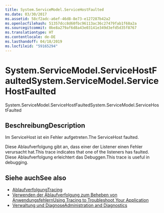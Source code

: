 ```yaml
---
title: System.ServiceModel.ServiceHostFaulted
ms.date: 03/30/2017
ms.assetid: 58cf2adc-a6ef-46d8-8e73-e127287b42a2
ms.openlocfilehash: 51357dcc8d60fbc96113ac36c27479fab1f68a2a
ms.sourcegitcommit: 0be8a279af6d8a43e03141e349d3efd5d35f8767
ms.translationtype: HT
ms.contentlocale: de-DE
ms.lasthandoff: 04/18/2019
ms.locfileid: "59165294"
---
```

# <a name="systemservicemodelservicehostfaulted"></a><span data-ttu-id="54aee-102">System.ServiceModel.ServiceHostFaulted</span><span class="sxs-lookup"><span data-stu-id="54aee-102">System.ServiceModel.ServiceHostFaulted</span></span>
<span data-ttu-id="54aee-103">System.ServiceModel.ServiceHostFaulted</span><span class="sxs-lookup"><span data-stu-id="54aee-103">System.ServiceModel.ServiceHostFaulted</span></span>  
  
## <a name="description"></a><span data-ttu-id="54aee-104">Beschreibung</span><span class="sxs-lookup"><span data-stu-id="54aee-104">Description</span></span>  
 <span data-ttu-id="54aee-105">Im ServiceHost ist ein Fehler aufgetreten.</span><span class="sxs-lookup"><span data-stu-id="54aee-105">The ServiceHost faulted.</span></span>  
  
 <span data-ttu-id="54aee-106">Diese Ablaufverfolgung gibt an, dass einer der Listener einen Fehler verursacht hat.</span><span class="sxs-lookup"><span data-stu-id="54aee-106">This trace indicates that one of the listeners has faulted.</span></span> <span data-ttu-id="54aee-107">Diese Ablaufverfolgung erleichtert das Debuggen.</span><span class="sxs-lookup"><span data-stu-id="54aee-107">This trace is useful in debugging.</span></span>  
  
## <a name="see-also"></a><span data-ttu-id="54aee-108">Siehe auch</span><span class="sxs-lookup"><span data-stu-id="54aee-108">See also</span></span>

- [<span data-ttu-id="54aee-109">Ablaufverfolgung</span><span class="sxs-lookup"><span data-stu-id="54aee-109">Tracing</span></span>](../../../../../docs/framework/wcf/diagnostics/tracing/index.md)
- [<span data-ttu-id="54aee-110">Verwenden der Ablaufverfolgung zum Beheben von Anwendungsfehlern</span><span class="sxs-lookup"><span data-stu-id="54aee-110">Using Tracing to Troubleshoot Your Application</span></span>](../../../../../docs/framework/wcf/diagnostics/tracing/using-tracing-to-troubleshoot-your-application.md)
- [<span data-ttu-id="54aee-111">Verwaltung und Diagnose</span><span class="sxs-lookup"><span data-stu-id="54aee-111">Administration and Diagnostics</span></span>](../../../../../docs/framework/wcf/diagnostics/index.md)
